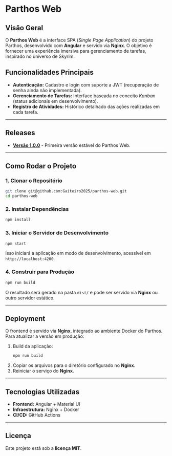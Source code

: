 # Parthos Web

## Visão Geral
O **Parthos Web** é a interface SPA (*Single Page Application*) do projeto Parthos, desenvolvido com **Angular** e servido via **Nginx**. O objetivo é fornecer uma experiência imersiva para gerenciamento de tarefas, inspirado no universo de Skyrim.

## Funcionalidades Principais

- **Autenticação:** Cadastro e login com suporte a JWT (recuperação de senha ainda não implementada).
- **Gerenciamento de Tarefas:** Interface baseada no conceito *Kanban* (status adicionais em desenvolvimento).
- **Registro de Atividades:** Histórico detalhado das ações realizadas em cada tarefa.

---

## Releases

- **[Versão 1.0.0](https://github.com/Gaiteiro2025/parthos-web/releases/tag/v1.0.0)** - Primeira versão estável do Parthos Web.

---

## Como Rodar o Projeto

### 1. Clonar o Repositório
```sh
git clone git@github.com:Gaiteiro2025/parthos-web.git
cd parthos-web
```

### 2. Instalar Dependências
```sh
npm install
```

### 3. Iniciar o Servidor de Desenvolvimento
```sh
npm start
```
Isso iniciará a aplicação em modo de desenvolvimento, acessível em `http://localhost:4200`.

### 4. Construir para Produção
```sh
npm run build
```
O resultado será gerado na pasta `dist/` e pode ser servido via **Nginx** ou outro servidor estático.

---

## Deployment
O frontend é servido via **Nginx**, integrado ao ambiente Docker do Parthos. Para atualizar a versão em produção:

1. Build da aplicação:
   ```sh
   npm run build
   ```
2. Copiar os arquivos para o diretório configurado no **Nginx**.
3. Reiniciar o serviço do **Nginx**.

---

## Tecnologias Utilizadas

- **Frontend:** Angular + Material UI
- **Infraestrutura:** Nginx + Docker
- **CI/CD:** GitHub Actions

---

## Licença
Este projeto está sob a **licença MIT**.

